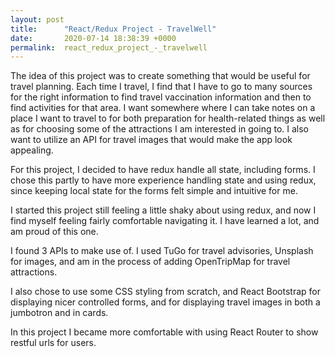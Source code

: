 ```yaml
---
layout: post
title:      "React/Redux Project - TravelWell"
date:       2020-07-14 18:38:39 +0000
permalink:  react_redux_project_-_travelwell
---
```



The idea of this project was to create something that would be useful for travel planning. Each time I travel, I find that I have to go to many sources for the right information to find travel vaccination information and then to find activities for that area. I want somewhere where I can take notes on a place I want to travel to for both preparation for health-related things as well as for choosing some of the attractions I am interested in going to. I also want to utilize an API for travel images that would make the app look appealing. 

For this project, I decided to have redux handle all state, including forms. I chose this partly to have more experience handling state and using redux, since keeping local state for the forms felt simple and intuitive for me. 

I started this project still feeling a little shaky about using redux, and now I find myself feeling fairly comfortable navigating it. I have learned a lot, and am proud of this one.

I found 3 APIs to make use of. I used TuGo for travel advisories, Unsplash for images, and am in the process of adding OpenTripMap for travel attractions. 

I also chose to use some CSS styling from scratch, and React Bootstrap for displaying nicer controlled forms, and for displaying travel images in both a jumbotron and in cards. 

In this project I became more comfortable with using React Router to show restful urls for users.
